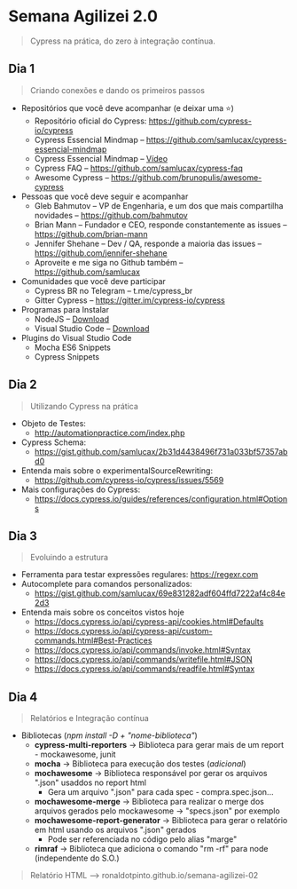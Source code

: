 # Semana Agilizei 2.0

>Cypress na prática, do zero à integração contínua.

## Dia 1

>Criando conexões e dando os primeiros passos

* Repositórios que você deve acompanhar (e deixar uma ⭐)
  * Repositório oficial do Cypress: <https://github.com/cypress-io/cypress>
  * Cypress Essencial Mindmap – <https://github.com/samlucax/cypress-essencial-mindmap>
  * Cypress Essencial Mindmap – [Vídeo](https://www.youtube.com/watch?v=utdYrFjs4Do)
  * Cypress FAQ – <https://github.com/samlucax/cypress-faq>
  * Awesome Cypress – <https://github.com/brunopulis/awesome-cypress>
* Pessoas que você deve seguir e acompanhar
  * Gleb Bahmutov – VP de Engenharia, e um dos que mais compartilha novidades – <https://github.com/bahmutov>
  * Brian Mann – Fundador e CEO, responde constantemente as issues – <https://github.com/brian-mann>
  * Jennifer Shehane – Dev / QA, responde a maioria das issues – <https://github.com/jennifer-shehane>
  * Aproveite e me siga no Github também – <https://github.com/samlucax>
* Comunidades que você deve participar
  * Cypress BR no Telegram – t.me/cypress_br
  * Gitter Cypress – <https://gitter.im/cypress-io/cypress>
* Programas para Instalar
  * NodeJS – [Download](https://nodejs.org/en/)
  * Visual Studio Code – [Download](https://code.visualstudio.com/)
* Plugins do Visual Studio Code
  * Mocha ES6 Snippets
  * Cypress Snippets

## Dia 2

>Utilizando Cypress na prática

* Objeto de Testes:
  * <http://automationpractice.com/index.php>
* Cypress Schema:
  * <https://gist.github.com/samlucax/2b31d4438496f731a033bf57357abd0>
* Entenda mais sobre o experimentalSourceRewriting:
  * <https://github.com/cypress-io/cypress/issues/5569>
* Mais configurações do Cypress:
  * <https://docs.cypress.io/guides/references/configuration.html#Options>

## Dia 3

>Evoluindo a estrutura

* Ferramenta para testar expressões regulares: <https://regexr.com>
* Autocomplete para comandos personalizados:
  * <https://gist.github.com/samlucax/69e831282adf604ffd7222af4c84e2d3>
* Entenda mais sobre os conceitos vistos hoje
  * <https://docs.cypress.io/api/cypress-api/cookies.html#Defaults>
  * <https://docs.cypress.io/api/cypress-api/custom-commands.html#Best-Practices>
  * <https://docs.cypress.io/api/commands/invoke.html#Syntax>
  * <https://docs.cypress.io/api/commands/writefile.html#JSON>
  * <https://docs.cypress.io/api/commands/readfile.html#Syntax>

## Dia 4

>Relatórios e Integração contínua

* Bibliotecas (_npm install -D + "nome-biblioteca"_)
  * **cypress-multi-reporters** -> Biblioteca para gerar mais de um report - mockawesome, junit
  * **mocha** -> Biblioteca para execução dos testes (_adicional_)
  * **mochawesome** -> Biblioteca responsável por gerar os arquivos ".json" usaddos no report html
    * Gera um arquivo ".json" para cada spec - compra.spec.json...
  * **mochawesome-merge** -> Biblioteca para realizar o merge dos arquivos gerados pelo mockawesome -> "specs.json" por exemplo
  * **mochawesome-report-generator** -> Biblioteca para gerar o relatório em html usando os arquivos ".json" gerados
    * Pode ser referenciada no código pelo alias "marge"
  * **rimraf** -> Biblioteca que adiciona o comando "rm -rf" para node (independente do S.O.)

>Relatório HTML --> ronaldotpinto.github.io/semana-agilizei-02
